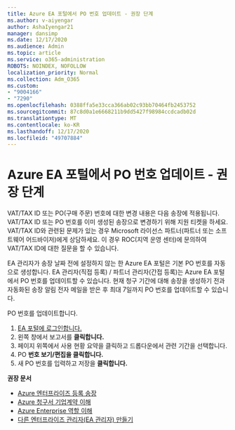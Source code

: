 ```yaml
---
title: Azure EA 포털에서 PO 번호 업데이트 - 권장 단계
ms.author: v-aiyengar
author: AshaIyengar21
manager: dansimp
ms.date: 12/17/2020
ms.audience: Admin
ms.topic: article
ms.service: o365-administration
ROBOTS: NOINDEX, NOFOLLOW
localization_priority: Normal
ms.collection: Adm_O365
ms.custom:
- "9004166"
- "7290"
ms.openlocfilehash: 0388ffa5e33cca366ab02c93bb70464fb2453752
ms.sourcegitcommit: 87c8d0a1e6668211b9dd5427f98984ccdcadb02d
ms.translationtype: MT
ms.contentlocale: ko-KR
ms.lasthandoff: 12/17/2020
ms.locfileid: "49707884"
---
```

# <a name="update-po-number-in-azure-ea-portal---recommended-steps"></a>Azure EA 포털에서 PO 번호 업데이트 - 권장 단계

VAT/TAX ID 또는 PO(구매 주문) 번호에 대한 변경 내용은 다음 송장에 적용됩니다. VAT/TAX ID 또는 PO 번호를 이미 생성된 송장으로 변경하기 위해 지원 티켓을 하세요. VAT/TAX ID와 관련된 문제가 있는 경우 Microsoft 라이선스 파트너(파트너 또는 소프트웨어 어드바이저)에게 상담하세요. 이 경우 ROC(지역 운영 센터)에 문의하여 VAT/TAX ID에 대한 질문을 할 수 있습니다. 

EA 관리자가 송장 날짜 전에 설정하지 않는 한 Azure EA 포털은 기본 PO 번호를 자동으로 생성합니다. EA 관리자(직접 등록) / 파트너 관리자(간접 등록)는 Azure EA 포털에서 PO 번호를 업데이트할 수 있습니다. 현재 청구 기간에 대해 송장을 생성하기 전과 자동화된 송장 알림 전자 메일을 받은 후 최대 7일까지 PO 번호를 업데이트할 수 있습니다.    

PO 번호를 업데이트합니다.

1. [EA 포털에 로그인합니다.](https://ea.azure.com/)
1. 왼쪽 창에서 보고서를 **클릭합니다.**
1. 페이지 위쪽에서 사용 현황 요약을 클릭하고 드롭다운에서 관련 기간을 선택합니다. 
1. PO **번호 보기/편집을 클릭합니다.**
1. 새 PO 번호를 입력하고 저장을 **클릭합니다.**

**권장 문서** 

- [Azure 엔터프라이즈 등록 송장](https://docs.microsoft.com/azure/billing/billing-ea-portal-enrollment-invoices) 
- [Azure 청구서 기업계약 이해](https://docs.microsoft.com/azure/billing/billing-understand-your-bill-ea)  
- [Azure Enterprise 역할 이해](https://docs.microsoft.com/azure/billing/billing-understand-your-bill-ea) 
- [다른 엔터프라이즈 관리자(EA 관리자) 만들기](https://docs.microsoft.com/azure/cost-management-billing/manage/ea-portal-administration#create-another-enterprise-administrator) 
